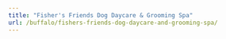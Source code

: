 ```yaml
---
title: "Fisher's Friends Dog Daycare & Grooming Spa"
url: /buffalo/fishers-friends-dog-daycare-and-grooming-spa/
---
```

